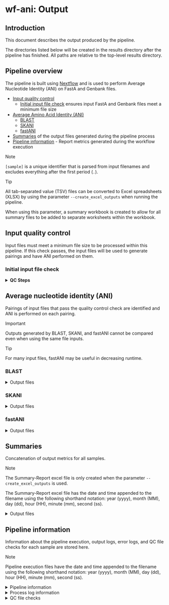 # wf-ani: Output

## Introduction

This document describes the output produced by the pipeline.

The directories listed below will be created in the results directory after the pipeline has finished. All paths are relative to the top-level results directory.

## Pipeline overview

The pipeline is built using [Nextflow](https://www.nextflow.io/) and is used to perform Average Nucleotide Identity (ANI) on FastA and Genbank files.

- [Input quality control](#input-quality-control)
  - [Initial input file check](#initial-input-file-check) ensures input FastA and Genbank files meet a minimum file size
- [Average Amino Acid Identity (ANI)](#average-nucleotide-identity-ani)
  - [BLAST](#blast)
  - [SKANI](#skani)
  - [fastANI](#fastani)
- [Summaries](#summaries) of the output files generated during the pipeline process
- [Pipeline information](#pipeline-information) - Report metrics generated during the workflow execution

> [!NOTE]
> `[sample]` is a unique identifier that is parsed from input filenames and excludes everything after the first period (`.`).

> [!TIP]
> All tab-separated value (TSV) files can be converted to Excel spreadsheets (XLSX) by using the parameter `--create_excel_outputs` when running the pipeline.
>
> When using this parameter, a summary workbook is created to allow for all summary files to be added to separate worksheets within the workbook.

## Input quality control

Input files must meet a minimum file size to be processed within this pipeline. If this check passes, the input files will be used to generate pairings and have ANI performed on them.

### Initial input file check

<details markdown="1">
<summary><strong>QC Steps</strong></summary>

- Input files are checked to ensure that they meet a minimum file size to be processed within this pipeline `[Default: 45k]`. This is to prevent unusually small input sets from wasting compute time processing data that will not yield usable results.

</details>

## Average nucleotide identity (ANI)

Pairings of input files that pass the quality control check are identified and ANI is performed on each pairing.

> [!IMPORTANT]
> Outputs generated by BLAST, SKANI, and fastANI cannot be compared even when using the same file inputs.

> [!TIP]
> For many input files, fastANI may be useful in decreasing runtime.

### BLAST

<details markdown="1">
<summary>Output files</summary>

- `ANI/BLAST`
  - `pairs.[tsv,xlsx]`: List of all pairings to be performed.
  - `queries.[tsv,xlsx]`: List of query proteome(s) `(query vs reference panel workflow)`.
  - `references.[tsv,xlsx]`: List of reference genomes `(query vs reference panel workflow)`.
  - `genomes.[tsv,xlsx]`: List of input genomes that passed quality control checks `(all vs all workflow)`.
- `ANI/BLAST/[pair1]-[pair2]`
  - `ani.[pair2],[pair1].stats.tab`: ANI summary of each pair, including the combined bidirectional ANI.
  - `blast.[pair2],[pair1].tab`: BLAST output of each fragment of [pair2] vs reference [pair1].
  - `blast.[pair1],[pair2].tab`: BLAST output of each fragment of [pair1] vs reference [pair2].
  - `blast.[pair2],[pair1].filt.tab`: Filtered BLAST output.
  - `blast.[pair2],[pair1].filt.two-way.tab`: Filtered bidirectional BLAST output.

</details>

### SKANI

<details markdown="1">
<summary>Output files</summary>

- `ANI/SKANI`
  - `pairs.[tsv,xlsx]`: List of all pairings to be performed
  - `queries.[tsv,xlsx]`: List of query proteome(s) `(query vs reference panel workflow)`
  - `references.[tsv,xlsx]`: List of reference genomes `(query vs reference panel workflow)`
  - `genomes.[tsv,xlsx]`: List of input genomes that passed quality control checks `(all vs all workflow)`
- `ANI/SKANI/[pair1]-[pair2]`
  - `skani.[pair1]-[pair2].[tsv,xlsx]`: Output of [pair1] vs reference [pair2] when using SKANI to perform ANI.

</details>

### fastANI

<details markdown="1">
<summary>Output files</summary>

- `ANI/fastANI`
  - `pairs.[tsv,xlsx]`: List of all pairings to be performed
  - `queries.[tsv,xlsx]`: List of query proteome(s) `(query vs reference panel workflow)`
  - `references.[tsv,xlsx]`: List of reference genomes `(query vs reference panel workflow)`
  - `genomes.[tsv,xlsx]`: List of input genomes that passed quality control checks `(all vs all workflow)`
- `ANI/fastANI/[pair1]-[pair2]`
  - `fastani.[pair1]-[pair2].[tsv,xlsx]`: Output of [pair1] vs reference [pair2] when using fastANI to perform ANI.

</details>

## Summaries

Concatenation of output metrics for all samples.

> [!NOTE]
> The Summary-Report excel file is only created when the parameter `--create_excel_outputs` is used.
>
> The Summary-Report excel file has the date and time appended to the filename using the following shorthand notation: year (yyyy), month (MM), day (dd), hour (HH), minute (mm), second (ss).

<details markdown="1">
<summary>Output files</summary>

- `Summaries/`
  - `Summary.ANI.[tsv,xlsx]`: Summary of ANI results for all samples.
  - `Summary.QC_File_Checks.[tsv,xlsx]`: Summary of all QC file checks detailing if a sample passes or fails each process.
  - `Summary-Report_yyyy-MM-dd_HH-mm-ss.xlsx`: Excel workbook where each file in the Summaries directory is added to a separate worksheet within the workbook.

</details>

## Pipeline information

Information about the pipeline execution, output logs, error logs, and QC file checks for each sample are stored here.

> [!NOTE]
> Pipeline execution files have the date and time appended to the filename using the following shorthand notation: year (yyyy), month (MM), day (dd), hour (HH), minute (mm), second (ss).

<details markdown="1">
<summary>Pipeline information</summary>

- `pipeline_info/`
  - `software_versions.yml`: Summary of the software packages used in each process and their version information.
  - `nextflow_log.[job_id].txt`: Execution log file produced by Nextflow.
  - `ANII_[num_of_samples].o[job_id]`: Output log file produced by the job scheduler.
  - `ANI_[num_of_samples].e[job_id]`: Error log file produced by the job scheduler.
  - `pipeline_dag_yyyy-MM-dd_HH-mm-ss.html`: Direct acrylic graph (DAG) image of the workflow that gives a visual representation of how each process connects to each other.
  - `execution_trace_yyyy-MM-dd_HH-mm-ss.txt`: Text-based summary report detailing the work directory hash, runtime, CPU usage, memory usage, etc. for each process.
  - `execution_report_yyyy-MM-dd_HH-mm-ss.html`: Summary report of all processes, including processes that passed/failed, resource usage, etc.
  - `execution_timeline_yyyy-MM-dd_HH-mm-ss.html`: Summary report detailing the runtime and memory usage of each process.
  -

</details>

<details markdown="1">
<summary>Process log information</summary>

- `pipeline_info/process_logs/`
  - `[sample].[process].command.out`: Output log file for each sample in each process.
  - `[sample].[process].command.err`: Error log file for each sample in each process.

</details>

<details markdown="1">
<summary>QC file checks</summary>

- `pipeline_info/qc_file_checks/`
  - `[sample].Initial_Input_File.[tsv,xlsx]`: Details if input FastA or Genbank file meet the minimum file size criteria for the pipeline `[Default: 45k]`.

</details>
